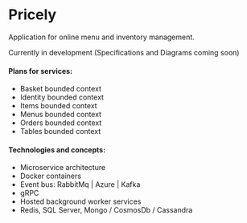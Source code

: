 # Pricely

Application for online menu and inventory management.

Currently in development (Specifications and Diagrams coming soon)

#### Plans for services:
* Basket bounded context
* Identity bounded context
* Items bounded context
* Menus bounded context
* Orders bounded context
* Tables bounded context

#### Technologies and concepts:
* Microservice architecture
* Docker containers
* Event bus: RabbitMq | Azure | Kafka
* gRPC 
* Hosted background worker services
* Redis, SQL Server, Mongo / CosmosDb / Cassandra 

